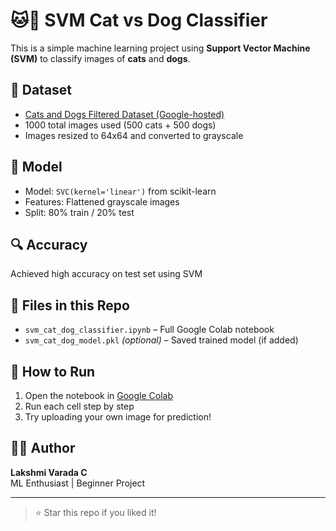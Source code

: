 # 🐱🐶 SVM Cat vs Dog Classifier

This is a simple machine learning project using **Support Vector Machine (SVM)** to classify images of **cats** and **dogs**.

## 📂 Dataset
- [Cats and Dogs Filtered Dataset (Google-hosted)](https://storage.googleapis.com/mledu-datasets/cats_and_dogs_filtered.zip)
- 1000 total images used (500 cats + 500 dogs)
- Images resized to 64x64 and converted to grayscale

## 🧠 Model
- Model: `SVC(kernel='linear')` from scikit-learn
- Features: Flattened grayscale images
- Split: 80% train / 20% test

## 🔍 Accuracy
Achieved high accuracy on test set using SVM

## 📁 Files in this Repo
- `svm_cat_dog_classifier.ipynb` – Full Google Colab notebook
- `svm_cat_dog_model.pkl` *(optional)* – Saved trained model (if added)

## 🚀 How to Run
1. Open the notebook in [Google Colab](https://colab.research.google.com/)
2. Run each cell step by step
3. Try uploading your own image for prediction!

## 🙋‍♀️ Author
**Lakshmi Varada C**  
ML Enthusiast | Beginner Project

---

> ⭐ Star this repo if you liked it!
